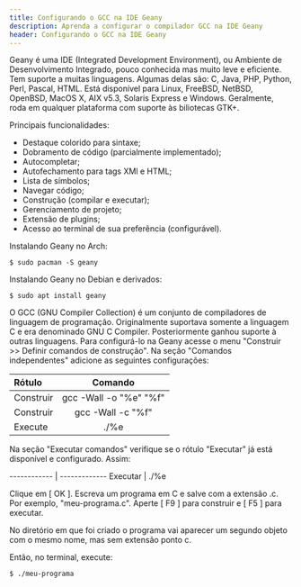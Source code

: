 ```yaml
---
title: Configurando o GCC na IDE Geany
description: Aprenda a configurar o compilador GCC na IDE Geany
header: Configurando o GCC na IDE Geany
---
```


Geany é uma IDE (Integrated Development Environment), ou Ambiente de Desenvolvimento Integrado, pouco conhecida mas muito leve e eficiente. Tem suporte a muitas linguagens. Algumas delas são: C, Java, PHP, Python, Perl, Pascal, HTML. Está disponível para Linux, FreeBSD, NetBSD, OpenBSD, MacOS X, AIX v5.3, Solaris Express e Windows. Geralmente, roda em qualquer plataforma com suporte às biliotecas GTK+.  

Principais funcionalidades:  
- Destaque colorido para sintaxe;  
- Dobramento de código (parcialmente implementado);  
- Autocompletar;  
- Autofechamento para tags XMl e HTML;  
- Lista de símbolos;  
- Navegar código;  
- Construção (compilar e executar);  
- Gerenciamento de projeto;  
- Extensão de plugins;  
- Acesso ao terminal de sua preferência (configurável).  

Instalando Geany no Arch:

```console
$ sudo pacman -S geany
```

Instalando Geany no Debian e derivados:

```console
$ sudo apt install geany
```

O GCC (GNU Compiler Collection) é um conjunto de compiladores de linguagem de programação. Originalmente suportava somente a linguagem C e era denominado GNU C Compiler. Posteriormente ganhou suporte à outras linguagens. Para configurá-lo na Geany acesse o menu "Construir >> Definir comandos de construção". Na seção "Comandos independentes" adicione as seguintes configurações:  

Rótulo       | Comando                 |
:---         | :----:                  |
Construir    | gcc -Wall -o "%e" "%f"  |
Construir    | gcc -Wall -c "%f"       |
Execute      | ./%e                    |

Na seção "Executar comandos" verifique se o rótulo "Executar" já está disponível e configurado. Assim:  

------------ | ------------- 
Executar     | ./%e


Clique em [ OK ]. Escreva um programa em C e salve com a extensão .c. Por exemplo, "meu-programa.c". Aperte [ F9 ] para construir e [ F5 ] para executar.

No diretório em que foi criado o programa vai aparecer um segundo objeto com o mesmo nome, mas sem extensão ponto c.

Então, no terminal, execute:  

```console
$ ./meu-programa 
```

